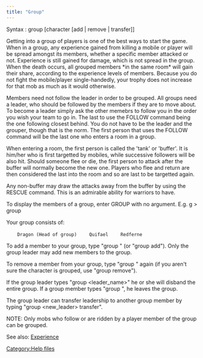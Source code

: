 ```yaml
---
title: "Group"
---
```


Syntax : group \[character \[add \| remove \| transfer\]\]

Getting into a group of players is one of the best ways to start the
game. When in a group, any experience gained from killing a mobile or
player will be spread amongst its members, whether a specific member
attacked or not. Experience is still gained for damage, which is not
spread in the group. When the death occurs, all grouped members \*in the
same room\* will gain their share, according to the experience levels of
members. Because you do not fight the mobile/player single-handedly,
your trophy does not increase for that mob as much as it would
otherwise.

Members need not follow the leader in order to be grouped. All groups
need a leader, who should be followed by the members if they are to move
about. To become a leader simply ask the other memebrs to follow you in
the order you wish your team to go in. The last to use the FOLLOW
command being the one following closest behind. You do not have to be
the leader and the grouper, though that is the norm. The first person
that uses the FOLLOW command will be the last one who enters a room in a
group.

When entering a room, the first person is called the 'tank' or 'buffer'.
It is him/her who is first targetted by mobiles, while successive
followers will be also hit. Should someone flee or die, the first person
to attack after the buffer will normally become the new one. Players who
flee and return are then considered the last into the room and so are
last to be targetted again.

Any non-buffer may draw the attacks away from the buffer by using the
RESCUE command. This is an admirable ability for warriors to have.

To display the members of a group, enter GROUP with no argument. E.g.
<nowiki>g \> group

Your group consists of:

`    Dragon (Head of group)`
`    Quifael`
`    Redferne`

</pre>

To add a member to your group, type "group <name>" (or "group <name>
add"). Only the group leader may add new members to the group.

To remove a member from your group, type "group <name>" again (if you
aren't sure the character is grouped, use "group <name> remove").

If the group leader types "group <leader_name>" he or she will disband
the entire group. If a group member types "group <self>", he leaves the
group.

The group leader can transfer leadership to another group member by
typing "group <new_leader> transfer".

NOTE: Only mobs who follow or are ridden by a player member of the group
can be grouped.

See also: [Experience](Experience "wikilink")

[Category:Help files](Category:Help_files "wikilink")